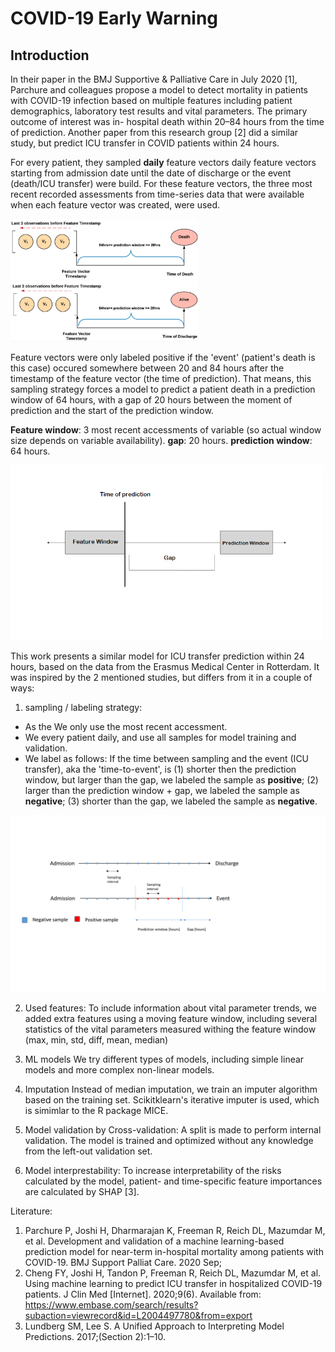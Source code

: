 # COVID-19 Early Warning

## Introduction
In their paper in the BMJ Supportive & Palliative Care in July 2020 [1], Parchure and colleagues propose a model to detect mortality in patients with COVID-19 infection based on multiple features including patient demographics, laboratory test results and vital parameters. 
The primary outcome of interest was in- hospital death within 20–84 hours from the time of prediction.
Another paper from this research group [2] did a similar study, but predict ICU transfer in COVID patients within 24 hours. 

For every patient, they sampled **daily** feature vectors daily feature vectors starting from admission date until the date of discharge or the event (death/ICU transfer) were build.
For these feature vectors, the three most recent recorded assessments from time-series data that were available when each feature vector was created, were used.

<img src="https://raw.githubusercontent.com/JimSmit/COVID-19_Prediction/main/images/pos_label.PNG" width="300">
<img src="https://raw.githubusercontent.com/JimSmit/COVID-19_Prediction/main/images/neg_label.PNG" width="300">

Feature vectors were only labeled positive if the 'event' (patient's death is this case) occured somewhere between 20 and 84 hours after the timestamp of the feature vector (the time of prediction). That means, this sampling strategy forces a model to predict a patient death in a prediction window of 64 hours, with a gap of 20 hours between the moment of prediction and the start of the prediction window. 

**Feature window**: 3 most recent accessments of variable (so actual window size depends on variable availability).
**gap**: 20 hours.
**prediction window**: 64 hours.

<img src="https://raw.githubusercontent.com/JimSmit/COVID-19_Prediction/main/images/windows.png" width="500">

This work presents a similar model for ICU transfer prediction within 24 hours, based on the data from the Erasmus Medical Center in Rotterdam.
It was inspired by the 2 mentioned studies, but differs from it in a couple of ways:

1. sampling / labeling strategy:
- As the We only use the most recent accessment.
- We every patient daily, and use all samples for model training and validation.
- We label as follows:  If the time between sampling and the event (ICU transfer), aka the 'time-to-event', is 
(1) shorter then the prediction window, but larger than the gap, we labeled the sample as **positive**;
(2) larger than the prediction window + gap, we labeled the sample as **negative**;
(3) shorter than the gap, we labeled the sample as **negative**.

<img src="https://raw.githubusercontent.com/JimSmit/COVID-19_Prediction/main/images/sampling_strategy.png" width="800">

2. Used features:
To include information about vital parameter trends, we added extra features using a moving feature window, including several statistics of the vital parameters measured withing the feature window (max, min, std, diff, mean, median)

3. ML models
We try different types of models, including simple linear models and more complex non-linear models.

4. Imputation
Instead of median imputation, we train an imputer algorithm based on the training set. Scikitklearn's iterative imputer is used, which is simimlar to the R package MICE.

5. Model validation by Cross-validation:
A split is made to perform internal validation. The model is trained and optimized without any knowledge from the left-out validation set.

6. Model interprestability:
To increase interpretability of the risks calculated by the model, patient- and time-specific feature importances are calculated by SHAP [3].



Literature:
1. Parchure P, Joshi H, Dharmarajan K, Freeman R, Reich DL, Mazumdar M, et al. Development and validation of a machine learning-based prediction model for near-term in-hospital mortality among patients with COVID-19. BMJ Support Palliat Care. 2020 Sep; 
2. Cheng FY, Joshi H, Tandon P, Freeman R, Reich DL, Mazumdar M, et al. Using machine learning to predict ICU transfer in hospitalized COVID-19 patients. J Clin Med [Internet]. 2020;9(6). Available from: https://www.embase.com/search/results?subaction=viewrecord&id=L2004497780&from=export
3. Lundberg SM, Lee S. A Unified Approach to Interpreting Model Predictions. 2017;(Section 2):1–10. 
